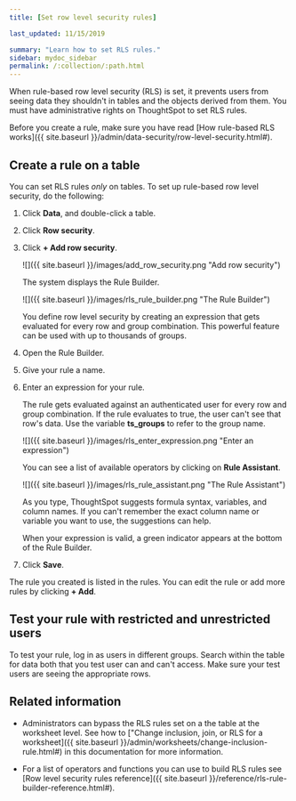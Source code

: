 ```yaml
---
title: [Set row level security rules]

last_updated: 11/15/2019

summary: "Learn how to set RLS rules."
sidebar: mydoc_sidebar
permalink: /:collection/:path.html
---
```

When rule-based row level security (RLS) is set, it prevents users from seeing
data they shouldn't in tables and the objects derived from them. You must have
administrative rights on ThoughtSpot to set RLS rules.

Before you create a rule, make sure you have read [How rule-based RLS works]({{
site.baseurl }}/admin/data-security/row-level-security.html#).

## Create a rule on a table

You can set RLS rules _only_ on tables. To set up rule-based row level security,
do the following:

1. Click **Data**, and double-click a table.
2. Click **Row security**.
3. Click **+ Add row security**.

    ![]({{ site.baseurl }}/images/add_row_security.png "Add row security")

    The system displays the Rule Builder.

    ![]({{ site.baseurl }}/images/rls_rule_builder.png "The Rule Builder")

    You define row level security by creating an expression that gets evaluated
    for every row and group combination. This powerful feature can be used with
    up to thousands of groups.

4. Open the Rule Builder.
5. Give your rule a name.
6. Enter an expression for your rule.

   The rule gets evaluated against an authenticated user for every row and group
   combination. If the rule evaluates to true, the user can't see that row's
   data. Use the variable **ts_groups** to refer to the group name.

   ![]({{ site.baseurl }}/images/rls_enter_expression.png "Enter an expression")

    You can see a list of available operators by clicking on **Rule Assistant**.

    ![]({{ site.baseurl }}/images/rls_rule_assistant.png "The Rule Assistant")

    As you type, ThoughtSpot suggests formula syntax, variables, and column
    names. If you can't remember the exact column name or variable you want to
    use, the suggestions can help.

    When your expression is valid, a green indicator appears at the bottom of
    the Rule Builder.

7. Click **Save**.

The rule you created is listed in the rules. You can edit the rule or add more
rules by clicking **+ Add**.

## Test your rule with restricted and unrestricted users

To test your rule, log in as users in different groups. Search within the table
for data both that you test user can and can't access. Make sure your test users
are seeing the appropriate rows.

## Related information

* Administrators can bypass the RLS rules set on a the table at the worksheet
level. See how to ["Change inclusion, join, or RLS for a worksheet]({{
site.baseurl }}/admin/worksheets/change-inclusion-rule.html#) in this
documentation for more information.

* For a list of operators and functions you can use to build RLS rules see
[Row level security rules reference]({{ site.baseurl
}}/reference/rls-rule-builder-reference.html#).
